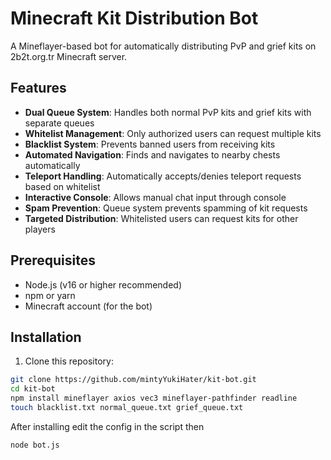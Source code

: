 # Minecraft Kit Distribution Bot

A Mineflayer-based bot for automatically distributing PvP and grief kits on 2b2t.org.tr Minecraft server.

## Features

- **Dual Queue System**: Handles both normal PvP kits and grief kits with separate queues
- **Whitelist Management**: Only authorized users can request multiple kits
- **Blacklist System**: Prevents banned users from receiving kits
- **Automated Navigation**: Finds and navigates to nearby chests automatically
- **Teleport Handling**: Automatically accepts/denies teleport requests based on whitelist
- **Interactive Console**: Allows manual chat input through console
- **Spam Prevention**: Queue system prevents spamming of kit requests
- **Targeted Distribution**: Whitelisted users can request kits for other players

## Prerequisites

- Node.js (v16 or higher recommended)
- npm or yarn
- Minecraft account (for the bot)

## Installation

1. Clone this repository:
```bash
git clone https://github.com/mintyYukiHater/kit-bot.git
cd kit-bot
npm install mineflayer axios vec3 mineflayer-pathfinder readline
touch blacklist.txt normal_queue.txt grief_queue.txt
```
After installing edit the config in the script then 
```bash
node bot.js
```
